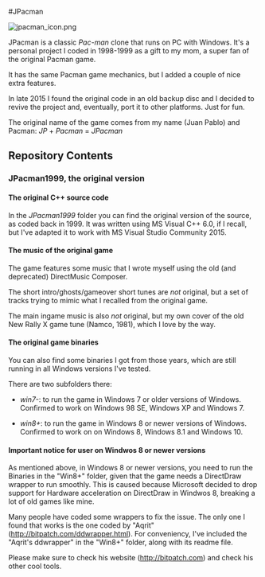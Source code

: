 #JPacman

![jpacman_icon.png](https://bitbucket.org/repo/6GMoL8/images/3192814779-jpacman_icon.png)

JPacman is a classic _Pac-man_ clone that runs on PC with Windows. It's a personal project I coded in 1998-1999 as a gift to my mom, a super fan of the original Pacman game.

It has the same Pacman game mechanics, but I added a couple of nice extra features. 

In late 2015 I found the original code in an old backup disc and I decided to revive the project and, eventually, port it to other platforms. Just for fun.

The original name of the game comes from my name (Juan Pablo) and Pacman: _JP_ + _Pacman_ = _JPacman_

## Repository Contents

### JPacman1999, the original version

#### The original C++ source code

In the _JPacman1999_ folder you can find the original version of the source, as coded back in 1999. It was written using MS Visual C++ 6.0, if I recall, but I've adapted it to work with MS Visual Studio Community 2015.

#### The music of the original game

The game features some music that I wrote myself using the old (and deprecated) DirectMusic Composer.

The short intro/ghosts/gameover short tunes are _not_ original, but a set of tracks trying to mimic what I recalled from the original game.

The main ingame music is also _not_ original, but my own cover of the old New Rally X game tune (Namco, 1981), which I love by the way.

#### The original game binaries

You can also find some binaries I got from those years, which are still running in all Windows versions I've tested.

There are two subfolders there:

- _win7-_: to run the game in Windows 7 or older versions of Windows. Confirmed to work on Windows 98 SE, Windows XP and Windows 7.

- _win8+_: to run the game in Windows 8 or newer versions of Windows. Confirmed to work on on Windows 8, Windows 8.1 and Windows 10.

#### Important notice for user on Windwos 8 or newer versions

As mentioned above, in Windows 8 or newer versions, you need to run the Binaries in the "Win8+" folder, given that the game needs a DirectDraw wrapper to run smoothly. This is caused because Microsoft decided to drop support for Hardware acceleration on DirectDraw in Windwos 8, breaking a lot of old games like mine.

Many people have coded some wrappers to fix the issue. The only one I found that works is the one coded by "Aqrit" (http://bitpatch.com/ddwrapper.html). For conveniency, I've included the "Aqrit's ddwrapper" in the "Win8+" folder, along with its readme file.

Please make sure to check his website (http://bitpatch.com) and check his other cool tools.